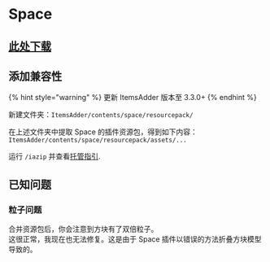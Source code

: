 # Space

## [此处下载](https://www.spigotmc.org/resources/space.59572/)

## 添加兼容性

{% hint style="warning" %}
更新 ItemsAdder 版本至 3.3.0+
{% endhint %}

新建文件夹：`ItemsAdder/contents/space/resourcepack/`

在上述文件夹中提取 Space 的插件资源包，得到如下内容：\
`ItemsAdder/contents/space/resourcepack/assets/...`

运行 `/iazip` 并查看[托管指引](../../plugin-usage/resourcepack-hosting/).

## 已知问题

### 粒子问题

合并资源包后，你会注意到方块有了双倍粒子。\
这很正常，我现在也无法修复。这是由于 Space 插件以错误的方法折叠方块模型导致的。
